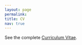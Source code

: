 ```yaml
---
layout: page
permalink: 
title: CV
nav: true
---
```


See the complete <a href="https:kumarharshit.com/assets/pdf/CV_Harshit_Kumar.pdf" target="_blank">Curriculum Vitae</a>.


